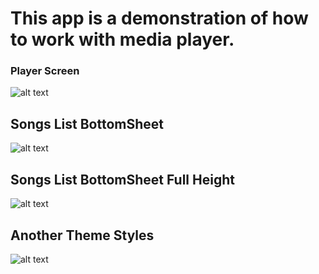 # This app is a demonstration of how to work with media player.                                                           

### Player Screen
![alt text](/screenshots/Screenshot_1542178137.png)

## Songs List BottomSheet
![alt text](/screenshots/Screenshot_1542178146.png)

## Songs List BottomSheet Full Height
![alt text](/screenshots/Screenshot_1542178150.png)

## Another Theme Styles
![alt text](/screenshots/Screenshot_1542162746.png)
